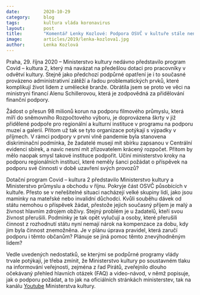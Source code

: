 ```yaml
---
date:         2020-10-29
category:     blog
tags:         kultura vláda koronavirus
layout:       post
title:        "Komentář Lenky Kozlové: Podpora OSVČ v kultuře stále není dořešená, tvrdé dopady čekají i regionální galerie a muzea po přesunu v kapitolách kultury"
image:        articles/2019/lenka-kozlova1.jpg
author:       Lenka Kozlová
--- 
```


 

Praha, 29. října 2020 – Ministerstvo kultury nedávno představilo program Covid – kultura 2, který má navázat na předešlou dotaci pro pracovníky v odvětví kultury. Stejně jako předchozí podpůrné opatření je i to současné provázeno administrativní zátěží a řadou problematických prvků, které komplikují život lidem z umělecké branže. Obrátila jsem se proto ve věci na ministryni financí Alenu Schillerovou, která je zodpovědná za přidělování finanční podpory.

 

Žádost o přesun 98 milionů korun na podporu filmového průmyslu, která míří do sněmovního Rozpočtového výboru, je doprovázena škrty v již přidělené podpoře pro regionální a kulturní instituce v programu na podporu muzeí a galerií. Přitom už tak se tyto organizace potýkají s výpadky v příjmech. V rámci podpory v první vlně pandemie byla stanovena diskriminační podmínka, že žadatelé musejí mít sbírku zapsanou v Centrální evidenci sbírek, a navíc nesmí mít zřizovatelem krácený rozpočet. Přitom by mělo naopak smysl takové instituce podpořit. Učiní ministerstvo kroky na podporu regionálních institucí, které neměly šanci požádat o příspěvek na podporu své činnosti v době uzavření svých provozů?

 

Dotační program Covid – kultura 2 představilo Ministerstvo kultury a Ministerstvo průmyslu a obchodu v říjnu. Pokryje část OSVČ působících v kultuře. Přesto se v neřešitelné situaci nacházejí velké skupiny lidí, jako jsou maminky na mateřské nebo invalidní důchodci. Kvůli souběhu dávek od státu nemohou o příspěvek žádat, přestože jejich současný příjem je malý a živnost hlavním zdrojem obživy. Stejný problém je u žadatelů, kteří svou živnost přerušili. Podmínky je tak opět vylučují a osoby, které přerušili činnost z rozhodnutí státu nyní nemají nárok na kompenzace za dobu, kdy jim byla činnost znemožněna. Je v plánu úprava pravidel, která zaručí podporu i těmto občanům? Plánuje se jiná pomoc těmto znevýhodněným lidem?

 

Vedle uvedených nedostatků, se kterými se podpůrné programy vlády trvale potýkají, je třeba zmínit, že Ministerstvo kultury po soustavném tlaku na informování veřejnosti, zejména z řad Pirátů, zveřejnilo dlouho očekávaný přehled hlavních otázek (FAQ) a video-návod, v němž popisuje, jak o podporu požádat, a to jak na oficiálních stránkách ministerstev, tak na kanálu [Youtube](https://www.youtube.com/watch?reload=9&v=SGTi1sZT7ck&fbclid=IwAR2P4yUGrc1v7_wCSqscHwd2n52hh9RxUvJjwuUuVuUWAkE3hfKkQIt4_qI) Ministerstva kultury. 
